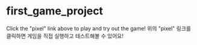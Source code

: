 # first_game_project
Click the "pixel" link above to play and try out the game!
위의 "pixel" 링크를 클릭하면 게임을 직접 실행하고 테스트해볼 수 있어요!
